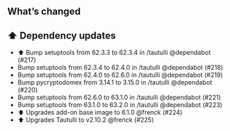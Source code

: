 ## What’s changed

## ⬆️ Dependency updates

- ⬆️ Bump setuptools from 62.3.3 to 62.3.4 in /tautulli @dependabot (#217)
- Bump setuptools from 62.3.4 to 62.4.0 in /tautulli @dependabot (#218)
- Bump setuptools from 62.4.0 to 62.6.0 in /tautulli @dependabot (#219)
- Bump pycryptodomex from 3.14.1 to 3.15.0 in /tautulli @dependabot (#220)
- Bump setuptools from 62.6.0 to 63.1.0 in /tautulli @dependabot (#221)
- Bump setuptools from 63.1.0 to 63.2.0 in /tautulli @dependabot (#223)
- ⬆️ Upgrades add-on base image to 6.1.0 @frenck (#224)
- ⬆️ Upgrades Tautulli to v2.10.2 @frenck (#225)
